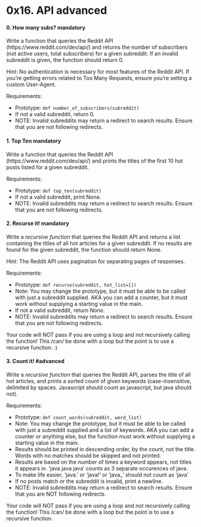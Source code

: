 <h1 class="gap">0x16. API advanced</h1>


<h4 class="task">
    0. How many subs?
      <span class="alert alert-warning mandatory-optional">
        mandatory
      </span>
</h4><p>Write a function that queries the Reddit API (https://www.reddit.com/dev/api/) and returns the number of subscribers (not active users, total subscribers) for a given subreddit. If an invalid subreddit is given, the function should return 0.</p><p>Hint: No authentication is necessary for most features of the Reddit API. If you’re getting errors related to Too Many Requests, ensure you’re setting a custom User-Agent.</p><p>Requirements:</p><ul>
<li>Prototype: <code>def number_of_subscribers(subreddit)</code></li>
<li>If not a valid subreddit, return 0.</li>
<li>NOTE: Invalid subreddits may return a redirect to search results. Ensure that you are not following redirects.</li>
</ul>


<h4 class="task">
    1. Top Ten
      <span class="alert alert-warning mandatory-optional">
        mandatory
      </span>
</h4><p>Write a function that queries the Reddit API (https://www.reddit.com/dev/api/) and prints the titles of the first 10 hot posts listed for a given subreddit.</p><p>Requirements:</p><ul>
<li>Prototype: <code>def top_ten(subreddit)</code></li>
<li>If not a valid subreddit, print None.</li>
<li>NOTE: Invalid subreddits may return a redirect to search results. Ensure that you are not following redirects.</li>
</ul>


<h4 class="task">
    2. Recurse it!
      <span class="alert alert-warning mandatory-optional">
        mandatory
      </span>
</h4><p>Write a <em>recursive function</em> that queries the Reddit API and returns a list containing the titles of all hot articles for a given subreddit. If no results are found for the given subreddit, the function should return None.</p><p>Hint: The Reddit API uses pagination for separating pages of responses.</p><p>Requirements:</p><ul>
<li>Prototype: <code>def recurse(subreddit, hot_list=[])</code></li>
<li>Note: You may change the prototype, but it must be able to be called with just a subreddit supplied. AKA you can add a counter, but it must work without supplying a starting value in the main.</li>
<li>If not a valid subreddit, return None.</li>
<li>NOTE: Invalid subreddits may return a redirect to search results. Ensure that you are not following redirects.</li>
</ul><p>Your code will NOT pass if you are using a loop and not recursively calling the function! This /can/ be done with a loop but the point is to use a recursive function. :)</p>


<h4 class="task">
    3. Count it!
      <span class="alert alert-info mandatory-optional">
        #advanced
      </span>
</h4><p>Write a <em>recursive function</em> that queries the Reddit API, parses the title of all hot articles, and prints a sorted count of given keywords (case-insensitive, delimited by spaces. Javascript should count as javascript, but java should not).</p><p>Requirements:</p><ul>
<li>Prototype: <code>def count_words(subreddit, word_list)</code></li>
<li>Note: You may change the prototype, but it must be able to be called with just a subreddit supplied and a list of keywords. AKA you can add a counter or anything else, but the function must work without supplying a starting value in the main.</li>
<li>Results should be printed in descending order, by the count, not the title. Words with no matches should be skipped and not printed.</li>
<li>Results are based on the number of times a keyword appears, not titles it appears in. ‘java java java’ counts as 3 separate occurences of java.</li>
<li>To make life easier, ‘java.’ or ‘java!’ or ‘java_’ should not count as ‘java’</li>
<li>If no posts match or the subreddit is invalid, print a newline.</li>
<li>NOTE: Invalid subreddits may return a redirect to search results. Ensure that you are NOT following redirects.</li>
</ul><p>Your code will NOT pass if you are using a loop and not recursively calling the function! This /can/ be done with a loop but the point is to use a recursive function. </p>
